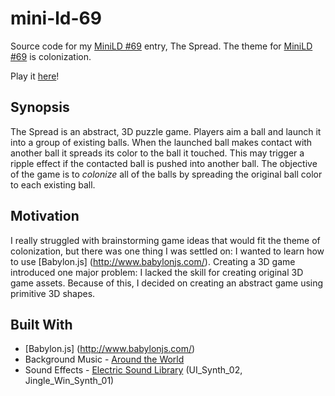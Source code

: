 # mini-ld-69
Source code for my [MiniLD #69](http://ludumdare.com/compo/2016/07/10/minild-69-colonization/) entry, The Spread.  The theme for [MiniLD #69](http://ludumdare.com/compo/2016/07/10/minild-69-colonization/) is colonization.

Play it [here](https://townsean.github.io/mini-ld-69/)!

## Synopsis

The Spread is an abstract, 3D puzzle game.  Players aim a ball and launch it into a group of existing balls.  When the launched ball makes contact with another ball it spreads its color to the ball it touched. This may trigger a ripple effect if the contacted ball is pushed into another ball.  The objective of the game is to *colonize* all of the balls by spreading the original ball color to each existing ball.

## Motivation

I really struggled with brainstorming game ideas that would fit the theme of colonization, but there was one thing I was settled on:  I wanted to learn how to use [Babylon.js] (http://www.babylonjs.com/).  Creating a 3D game introduced one major problem:  I lacked the skill for creating original 3D game assets.  Because of this, I decided on creating an abstract game using primitive 3D shapes.

## Built With
* [Babylon.js] (http://www.babylonjs.com/)
* Background Music - [Around the World](http://opengameart.org/content/around-the-world)
* Sound Effects - [Electric Sound Library](http://opengameart.org/content/electric-sound-effects-library) (UI_Synth_02, Jingle_Win_Synth_01)

